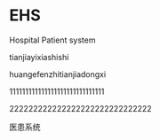# EHS
Hospital Patient system


tianjiayixiashishi

huangefenzhitianjiadongxi

111111111111111111111111111111

222222222222222222222222222222

医患系统
